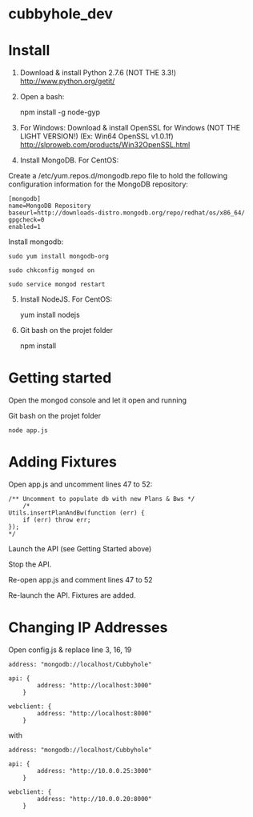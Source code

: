 cubbyhole_dev
=============

# Install


1) Download & install Python 2.7.6 (NOT THE 3.3!) http://www.python.org/getit/

2) Open a bash:

	npm install -g node-gyp

3) For Windows: Download & install OpenSSL for Windows (NOT THE LIGHT VERSION!) (Ex: Win64 OpenSSL v1.0.1f) http://slproweb.com/products/Win32OpenSSL.html

4) Install MongoDB. For CentOS:

Create a /etc/yum.repos.d/mongodb.repo file to hold the following configuration information for the MongoDB repository:

	[mongodb]
	name=MongoDB Repository
	baseurl=http://downloads-distro.mongodb.org/repo/redhat/os/x86_64/
	gpgcheck=0
	enabled=1
	
Install mongodb:

	sudo yum install mongodb-org
	
	sudo chkconfig mongod on
	
	sudo service mongod restart

5) Install NodeJS. For CentOS:

	yum install nodejs

6) Git bash on the projet folder

	npm install


# Getting started

Open the mongod console and let it open and running

Git bash on the projet folder

	node app.js
	
# Adding Fixtures

Open app.js and uncomment lines 47 to 52:

	/** Uncomment to populate db with new Plans & Bws */
    	/*
	Utils.insertPlanAndBw(function (err) {
		if (err) throw err;
	});
	*/

Launch the API (see Getting Started above)

Stop the API.


Re-open app.js and comment lines 47 to 52

Re-launch the API. Fixtures are added.

# Changing IP Addresses

Open config.js & replace line 3, 16, 19

	address: "mongodb://localhost/Cubbyhole"

	api: {
        	address: "http://localhost:3000"
    	}

	webclient: {
        	address: "http://localhost:8000"
    	}

with

	address: "mongodb://localhost/Cubbyhole"

	api: {
        	address: "http://10.0.0.25:3000"
    	}

	webclient: {
        	address: "http://10.0.0.20:8000"
    	}
